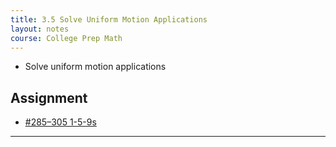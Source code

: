 ```yaml
---
title: 3.5 Solve Uniform Motion Applications
layout: notes
course: College Prep Math
---
```


- Solve uniform motion applications

## Assignment

- [#285–305 1-5-9s](https://openstax.org/books/elementary-algebra-2e/pages/3-5-solve-uniform-motion-applications#fs-id1168345435650)

---
